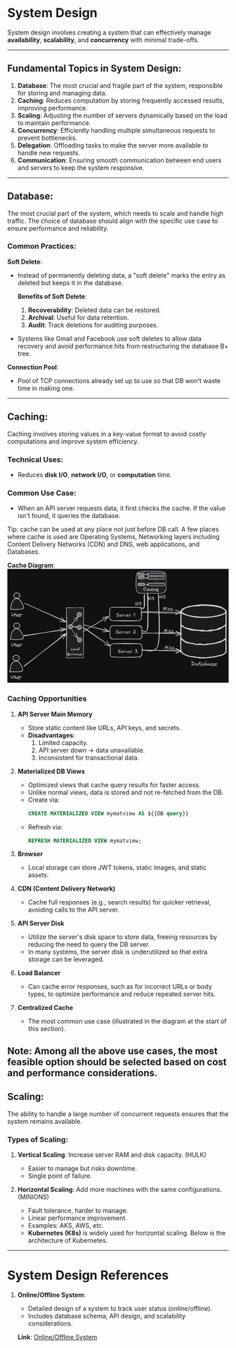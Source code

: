 # System Design

System design involves creating a system that can effectively manage **availability**, **scalability**, and **concurrency** with minimal trade-offs.

---

## Fundamental Topics in System Design:

1. **Database**: The most crucial and fragile part of the system, responsible for storing and managing data.
2. **Caching**: Reduces computation by storing frequently accessed results, improving performance.
3. **Scaling**: Adjusting the number of servers dynamically based on the load to maintain performance.
4. **Concurrency**: Efficiently handling multiple simultaneous requests to prevent bottlenecks.
5. **Delegation**: Offloading tasks to make the server more available to handle new requests.
6. **Communication**: Ensuring smooth communication between end users and servers to keep the system responsive.
---

## **Database**:
The most crucial part of the system, which needs to scale and handle high traffic. The choice of database should align with the specific use case to ensure performance and reliability.

### Common Practices:

**Soft Delete**:
- Instead of permanently deleting data, a "soft delete" marks the entry as deleted but keeps it in the database.

   **Benefits of Soft Delete**:
   1. **Recoverability**: Deleted data can be restored.
   2. **Archival**: Useful for data retention.
   3. **Audit**: Track deletions for auditing purposes.

- Systems like Gmail and Facebook use soft deletes to allow data recovery and avoid performance hits from restructuring the database B+ tree.

**Connection Pool**:
- Pool of TCP connections already set up to use so that DB won't waste time in making one.
---

## **Caching**:
Caching involves storing values in a key-value format to avoid costly computations and improve system efficiency.

### Technical Uses:
- Reduces **disk I/O**, **network I/O**, or **computation** time.
  
### Common Use Case:
- When an API server requests data, it first checks the cache. If the value isn't found, it queries the database.

Tip: cache can be used at any place not just before DB call. A few places where cache is used are
Operating Systems, Networking layers including Content Delivery Networks (CDN) and DNS, web applications, and Databases. 

**Cache Diagram**: ![Cache Design](https://github.com/CharanpreetSingh04/System-design/blob/main/Cache.png)

### Caching Opportunities

1. **API Server Main Memory**
   - Store static content like URLs, API keys, and secrets.
   - **Disadvantages**:
     1. Limited capacity.
     2. API server down -> data unavailable.
     3. Inconsistent for transactional data.

2. **Materialized DB Views**
   - Optimized views that cache query results for faster access.
   - Unlike normal views, data is stored and not re-fetched from the DB.
   - Create via: 
     ```sql
     CREATE MATERIALIZED VIEW mymatview AS ${{DB query}}
     ```
   - Refresh via:
     ```sql
     REFRESH MATERIALIZED VIEW mymatview;
     ```
3. **Browser**
   - Local storage can store JWT tokens, static images, and static assets.

4. **CDN (Content Delivery Network)**
   - Cache full responses (e.g., search results) for quicker retrieval, avoiding calls to the API server.

5. **API Server Disk**
   - Utilize the server's disk space to store data, freeing resources by reducing the need to query the DB server.
   - In many systems, the server disk is underutilized so that extra storage can be leveraged.
     
6. **Load Balancer**
   - Can cache error responses, such as for incorrect URLs or body types, to optimize performance and reduce repeated server hits.

7. **Centralized Cache**
   - The most common use case (illustrated in the diagram at the start of this section).

**Note**: Among all the above use cases, the most feasible option should be selected based on cost and performance considerations.
---


## **Scaling**:
The ability to handle a large number of concurrent requests ensures that the system remains available.

### Types of Scaling:
1. **Vertical Scaling**: Increase server RAM and disk capacity. (HULK)
   - Easier to manage but risks downtime.
   - Single point of failure.

2. **Horizontal Scaling**: Add more machines with the same configurations. (MINIONS)
   - Fault tolerance, harder to manage.
   - Linear performance improvement.
   - Examples: AKS, AWS, etc.
   - **Kubernetes (K8s)** is widely used for horizontal scaling. Below is the architecture of Kubernetes.


---

# System Design References

1. **Online/Offline System**:
   - Detailed design of a system to track user status (online/offline).
   - Includes database schema, API design, and scalability considerations.
   
   **Link**: [Online/Offline System](https://github.com/CharanpreetSingh04/System-design/blob/main/online-offline-system.md)


